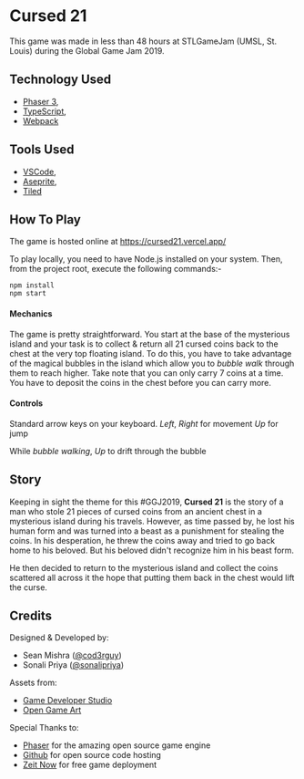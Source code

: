 # Cursed 21

This game was made in less than 48 hours at STLGameJam (UMSL, St. Louis) during the Global Game Jam 2019.

## Technology Used

- [Phaser 3](https://phaser.io/),
- [TypeScript](https://www.typescriptlang.org/),
- [Webpack](https://webpack.js.org/)

## Tools Used

- [VSCode](https://code.visualstudio.com/),
- [Aseprite](https://www.aseprite.org/),
- [Tiled](https://www.mapeditor.org/)

## How To Play

The game is hosted online at https://cursed21.vercel.app/

To play locally, you need to have Node.js installed on your system.
Then, from the project root, execute the following commands:-
```
npm install
npm start
```

#### Mechanics
The game is pretty straightforward. You start at the base of the mysterious island
and your task is to collect & return all 21 cursed coins back to the chest at the
very top floating island. To do this, you have to take advantage of the magical
bubbles in the island which allow you to *bubble walk* through them to reach higher.
Take note that you can only carry 7 coins at a time. You have to deposit the coins
in the chest before you can carry more.

#### Controls
Standard arrow keys on your keyboard.
*Left*, *Right* for movement
*Up* for jump

While *bubble walking*,
*Up* to drift through the bubble


## Story

Keeping in sight the theme for this #GGJ2019, **Cursed 21** is the story of a
man who stole 21 pieces of cursed coins from an ancient chest in a mysterious island
during his travels. However, as time passed by, he lost his human form and was
turned into a beast as a punishment for stealing the coins. In his desperation, he
threw the coins away and tried to go back home to his beloved. But his beloved
didn't recognize him in his beast form.

He then decided to return to the mysterious island and collect the coins scattered
all across it the hope that putting them back in the chest would lift the curse.


## Credits

Designed & Developed by:
- Sean Mishra ([@cod3rguy](https://github.com/cod3rguy))
- Sonali Priya ([@sonalipriya](https://github.com/sonalipriya))

Assets from:
- [Game Developer Studio](https://www.gamedeveloperstudio.com)
- [Open Game Art](https://opengameart.org/)

Special Thanks to:
- [Phaser](https://phaser.io/) for the amazing open source game engine
- [Github](https://github.com/) for open source code hosting
- [Zeit Now](https://zeit.co/now) for free game deployment
